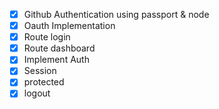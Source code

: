 - [x] Github Authentication using passport & node
- [x] Oauth Implementation
- [x] Route login
- [x] Route dashboard
- [x] Implement Auth
- [x] Session 
- [x] protected
- [x] logout
